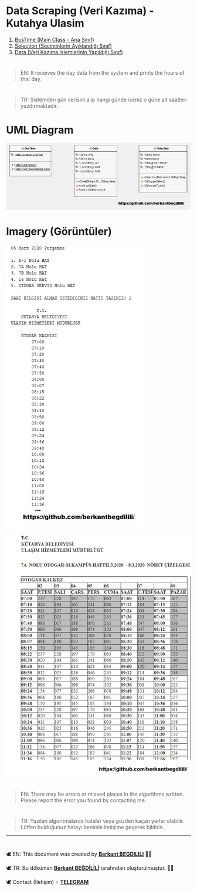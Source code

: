 # Data Scraping (Veri Kazıma) - Kutahya Ulasim

 1. [BusTime (Main Class - Ana Sınıf)](https://github.com/berkantbegdilili/JavaAlgorithms/blob/master/DataScraping/BusTime.java "by BB")
 2. [Selection (Seciminlerin Ayıklandığı Sınıf)](https://github.com/berkantbegdilili/JavaAlgorithms/blob/master/DataScraping/Selection.java "by BB")
 3. [Data (Veri Kazıma İşlemlerinin Yapıldığı Sınıf)](https://github.com/berkantbegdilili/JavaAlgorithms/blob/master/DataScraping/Data.java "by BB")

#
> EN: It receives the day data from the system and prints the hours of that day.
#
> TR: Sistemden gün verisini alıp hangi günde iseniz o güne ait saatleri yazdırmaktadir.

# UML Diagram
![DataScrapingUML](https://github.com/berkantbegdilili/JavaAlgorithms/blob/master/DataScraping/DataScrapingUML.png) 

# Imagery (Görüntüler)
![run1](https://github.com/berkantbegdilili/JavaAlgorithms/blob/master/DataScraping/run1.jpg)
 
![run2](https://github.com/berkantbegdilili/JavaAlgorithms/blob/master/DataScraping/run2.jpg)
 

#
> EN: There may be errors or missed places in the algorithms written. Please report the error you found by contacting me.
#
> TR: Yazılan algoritmalarda hatalar veya gözden kaçan yerler olabilir. Lütfen bulduğunuz hatayı benimle iletişime geçerek bildirin.

________________________________
#
🕊 EN: This document was created by [**Berkant BEGDILILI**](https://www.linkedin.com/in/berkantbegdilili/ "LinkedIN: berkantbegdilili")  ✌🏼

🕊 TR: Bu döküman [**Berkant BEĞDİLİLİ**](https://www.linkedin.com/in/berkantbegdilili/ "LinkedIN: berkantbegdilili") tarafından oluşturulmuştur. ✌🏼

🕊 Contact (İletişim) = [**TELEGRAM**](https://t.me/berkantbegdilili/ "Telegram: @berkantbegdilili")




